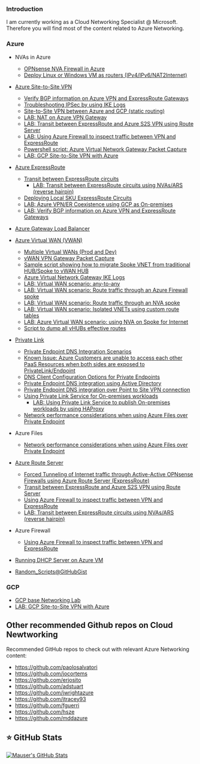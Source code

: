 ### Introduction

I am currently working as a Cloud Networking Specialist @ Microsoft. Therefore you will find most of the content related to Azure Networking.

### Azure

- NVAs in Azure
   - [OPNsense NVA Firewall in Azure](https://github.com/dmauser/opnazure)
   - [Deploy Linux or Windows VM as routers (IPv4/IPv6/NAT2Internet)](https://github.com/dmauser/AzureVM-Router)

- [Azure Site-to-Site VPN](https://github.com/dmauser/azure-vpn-s2s)
  - [Verify BGP information on Azure VPN and ExpressRoute Gateways](https://github.com/dmauser/Lab/tree/master/ER-and-VPN-Gateway-BGP-info)
  - [Troubleshooting IPSec by using IKE Logs](https://github.com/dmauser/Lab/tree/master/VPN-gateway-IKE-logs)
  - [Site-to-Site VPN between Azure and GCP (static routing)](https://github.com/dmauser/azure-vpn-s2s-gcp)
  - [LAB: NAT on Azure VPN Gateway](https://github.com/dmauser/azure-vpn-s2s-nat) 
  - [LAB: Transit between ExpressRoute and Azure S2S VPN using Route Server](https://github.com/dmauser/Lab/tree/master/RS-ER-VPN-Gateway-Transit)
  - [LAB: Using Azure Firewall to inspect traffic between VPN and ExpressRoute](https://github.com/dmauser/Lab/tree/master/RS-ER-VPN-Gateway-Transit-AzFW)
  - [Powershell script: Azure Virtual Network Gateway Packet Capture](https://github.com/dmauser/Lab/tree/master/VPN-gateway-packet-capture) 
  - [LAB: GCP Site-to-Site VPN with Azure](https://github.com/dmauser/azure-vpn-s2s-gcp)

- [Azure ExpressRoute](https://github.com/dmauser/azure-expressroute)
  - [Transit between ExpressRoute circuits](https://github.com/dmauser/azure-expressroute/tree/main/er-to-er-transit)
    - [LAB: Transit between ExpressRoute circuits using NVAs/ARS (reverse hairpin)](https://github.com/dmauser/azure-expressroute/tree/main/er-to-er-transit/ars/lab) 
  - [Deploying Local SKU ExpressRoute Circuits](https://github.com/dmauser/Lab/tree/master/ExpressRoute-local)
  - [LAB: Azure VPN/ER Coexistence using GCP as On-premises](https://github.com/dmauser/azure-er-vpn-coexistence)
  - [LAB: Verify BGP information on Azure VPN and ExpressRoute Gateways](https://github.com/dmauser/Lab/tree/master/ER-and-VPN-Gateway-BGP-info)

- [Azure Gateway Load Balancer](https://github.com/dmauser/azure-gateway-lb)

- [Azure Virtual WAN (VWAN)](https://github.com/dmauser/azure-virtualwan)
  - [Multiple Virtual WANs (Prod and Dev)](https://github.com/dmauser/Lab/tree/master/vWAN-split-dev-and-prod-design)
  - [vWAN VPN Gateway Packet Capture](https://github.com/dmauser/Lab/tree/master/vWAN-vpn-gateway-packet-capture)
  - [Sample script showing how to migrate Spoke VNET from traditional HUB/Spoke to vWAN HUB](https://github.com/dmauser/Lab/tree/master/vWAN-spoke-vnet-sample-migration-script)
  - [Azure Virtual Network Gateway IKE Logs](https://github.com/dmauser/Lab/tree/master/VPN-gateway-IKE-logs)
  - [LAB: Virtual WAN scenario: any-to-any](https://github.com/dmauser/azure-virtualwan/tree/main/any-to-any)
  - [LAB: Virtual WAN scenario: Route traffic through an Azure Firewall spoke](https://github.com/dmauser/azure-virtualwan/tree/main/inter-region-azfw)
  - [LAB: Virtual WAN scenario: Route traffic through an NVA spoke](https://github.com/dmauser/azure-virtualwan/tree/main/inter-region-nva)
  - [LAB: Virtual WAN scenario: Isolated VNETs using custom route tables](https://github.com/dmauser/azure-virtualwan/tree/main/isolate-vnets-custom)
  - [LAB: Azure Virtual WAN scenario: using NVA on Spoke for Internet](https://github.com/dmauser/azure-virtualwan/tree/main/nva-spoke-internet)
  - [Script to dump all vHUBs effective routes](https://github.com/dmauser/azure-virtualwan/tree/main/misc-cheatsheet#script-to-dump-all-vhubs-effective-routes)

- [Private Link](https://github.com/dmauser/PrivateLink)
   - [Private Endpoint DNS Integration Scenarios](https://github.com/dmauser/PrivateLink/tree/master/DNS-Integration-Scenarios)
   - [Known Issue: Azure Customers are unable to access each other PaaS Resources when both sides are exposed to PrivateLink/Endpoint](https://github.com/dmauser/PrivateLink/tree/master/Issue-Customer-Unable-to-Access-PaaS-AfterPrivateLink)
   - [DNS Client Configuration Options for Private Endpoints](https://github.com/dmauser/PrivateLink/tree/master/DNS-Client-Configuration-Options)
   - [Private Endpoint DNS integration using Active Directory](https://github.com/dmauser/PrivateLink/tree/master/DNS-Scenario-Using-AD)
   - [Private Endpoint DNS integration over Point to Site VPN connection](https://github.com/dmauser/PrivateLink/tree/master/DNS-Integration-P2S)
   - [Using Private Link Service for On-premises workloads](https://github.com/dmauser/PrivateLink/tree/master/PLS-for-Onprem-workloads)
     - [LAB: Using Private Link Service to publish On-premises workloads by using HAProxy](https://github.com/dmauser/Lab/tree/master/PLS-for-onprem-workloads-haproxy)
   - [Network performance considerations when using Azure Files over Private Endpoint](https://github.com/dmauser/azure-files-netperf)

- Azure Files
  - [Network performance considerations when using Azure Files over Private Endpoint](https://github.com/dmauser/azure-files-netperf)
- [Azure Route Server](https://github.com/dmauser/azure-routeserver)
   - [Forced Tunneling of Internet traffic through Active-Active OPNsense Firewalls using Azure Route Server (ExpressRoute)](https://github.com/dmauser/Lab/tree/master/RS-AA-OPNsense-ForceTunnel-ER)
   - [Transit between ExpressRoute and Azure S2S VPN using Route Server](https://github.com/dmauser/Lab/tree/master/RS-ER-VPN-Gateway-Transit)
   - [Using Azure Firewall to inspect traffic between VPN and ExpressRoute](https://github.com/dmauser/Lab/tree/master/RS-ER-VPN-Gateway-Transit-AzFW)
   - [LAB: Transit between ExpressRoute circuits using NVAs/ARS (reverse hairpin)](https://github.com/dmauser/azure-expressroute/tree/main/er-to-er-transit/ars/lab)
- Azure Firewall
  - [Using Azure Firewall to inspect traffic between VPN and ExpressRoute](https://github.com/dmauser/Lab/tree/master/RS-ER-VPN-Gateway-Transit-AzFW)
- [Running DHCP Server on Azure VM](https://github.com/dmauser/DHCPServer-On-Azure)

- [Random_Scripts@GitHubGist](https://gist.github.com/dmauser)

### GCP
- [GCP base Networking Lab](https://github.com/dmauser/gcp-network-base-lab)
- [LAB: GCP Site-to-Site VPN with Azure](https://github.com/dmauser/azure-vpn-s2s-gcp)

## Other recommended Github repos on Cloud Newtworking

Recommended GitHub repos to check out with relevant Azure Networking content:

- https://github.com/paolosalvatori
- https://github.com/jocortems
- https://github.com/erjosito
- https://github.com/adstuart
- https://github.com/jwrightazure
- https://github.com/jtracey93
- https://github.com/fguerri
- https://github.com/hsze
- https://github.com/mddazure

<h2>⭐ GitHub Stats</h2>

[![Mauser's GitHub Stats](https://github-readme-stats.vercel.app/api?username=dmauser&show_icons=true)](https://github.com/dmauser)

